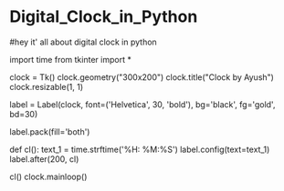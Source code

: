 # Digital_Clock_in_Python
#hey it' all about digital clock in python

import time
from tkinter import *

clock = Tk()
clock.geometry("300x200")
clock.title("Clock by Ayush")
clock.resizable(1, 1)

label = Label(clock, font=('Helvetica', 30, 'bold'), bg='black', fg='gold', bd=30)

label.pack(fill='both')


def cl():
    text_1 = time.strftime('%H: %M:%S')
    label.config(text=text_1)
    label.after(200, cl)


cl()
clock.mainloop()
